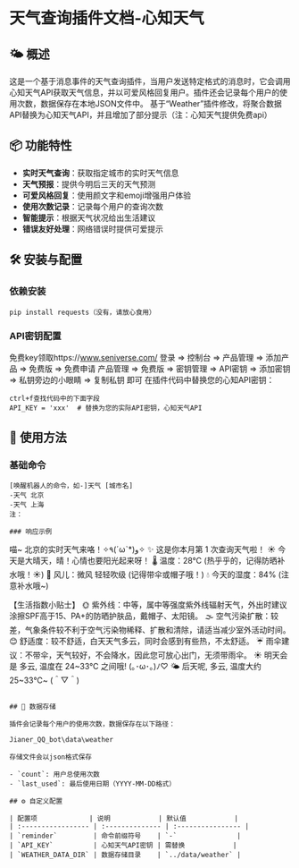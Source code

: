 # 天气查询插件文档-心知天气

## 🌤️ 概述

这是一个基于消息事件的天气查询插件，当用户发送特定格式的消息时，它会调用心知天气API获取天气信息，并以可爱风格回复用户。插件还会记录每个用户的使用次数，数据保存在本地JSON文件中。
基于“Weather”插件修改，将聚合数据API替换为心知天气API，并且增加了部分提示（注：心知天气提供免费api）

## 📦 功能特性

- **实时天气查询**：获取指定城市的实时天气信息
- **天气预报**：提供今明后三天的天气预测
- **可爱风格回复**：使用颜文字和emoji增强用户体验
- **使用次数记录**：记录每个用户的查询次数
- **智能提示**：根据天气状况给出生活建议
- **错误友好处理**：网络错误时提供可爱提示

## 🛠️ 安装与配置

### 依赖安装

```
pip install requests（没有，请放心食用）
```

### API密钥配置
免费key领取https://www.seniverse.com/
登录 => 控制台 => 产品管理 => 添加产品 => 免费版 => 免费申请
产品管理 => 免费版 => 密钥管理 => API密钥 => 添加密钥 => 私钥旁边的小眼睛 => 复制私钥   即可
在插件代码中替换您的心知API密钥：

```
ctrl+f查找代码中的下面字段
API_KEY = 'xxx'  # 替换为您的实际API密钥，心知天气API
```

## 📝 使用方法

### 基础命令

```
[唤醒机器人的命令，如-]天气 [城市名]
-天气 北京
-天气 上海
注：

### 响应示例

```
喵~ 北京的实时天气来咯！✧٩(ˊωˋ*)و✧
✨ 这是你本月第 1 次查询天气啦！
☀️ 今天是大晴天，晴！心情也要阳光起来呀！
🌡️ 温度：28°C (热乎乎的，记得防晒补水哦！☀️)
🍃 风儿：微风 轻轻吹级 (记得带伞或帽子哦！)
💧 今天的湿度：84% (注意补水哦~)

【生活指数小贴士】
🌞 紫外线：中等，属中等强度紫外线辐射天气，外出时建议涂擦SPF高于15、PA+的防晒护肤品，戴帽子、太阳镜。
🌫️ 空气污染扩散：较差，气象条件较不利于空气污染物稀释、扩散和清除，请适当减少室外活动时间。
😊 舒适度：较不舒适，白天天气多云，同时会感到有些热，不太舒适。
☔ 雨伞建议：不带伞，天气较好，不会降水，因此您可放心出门，无须带雨伞。
☀️ 明天会是 多云, 温度在 24~33℃ 之间哦! (｡･ω･｡)ﾉ♡
🌤️ 后天呢, 多云, 温度大约 25~33℃~ (＾▽＾)
```

## 💾 数据存储

插件会记录每个用户的使用次数，数据保存在以下路径：

Jianer_QQ_bot\data\weather

存储文件会以json格式保存

- `count`: 用户总使用次数
- `last_used`: 最后使用日期（YYYY-MM-DD格式）

## ⚙️ 自定义配置

| 配置项             | 说明            | 默认值            |
| :----------------- | :-------------- | :---------------- |
| `reminder`         | 命令前缀符号    | `-`               |
| `API_KEY`          | 心知天气API密钥 | 需替换            |
| `WEATHER_DATA_DIR` | 数据存储目录    | `../data/weather` |

